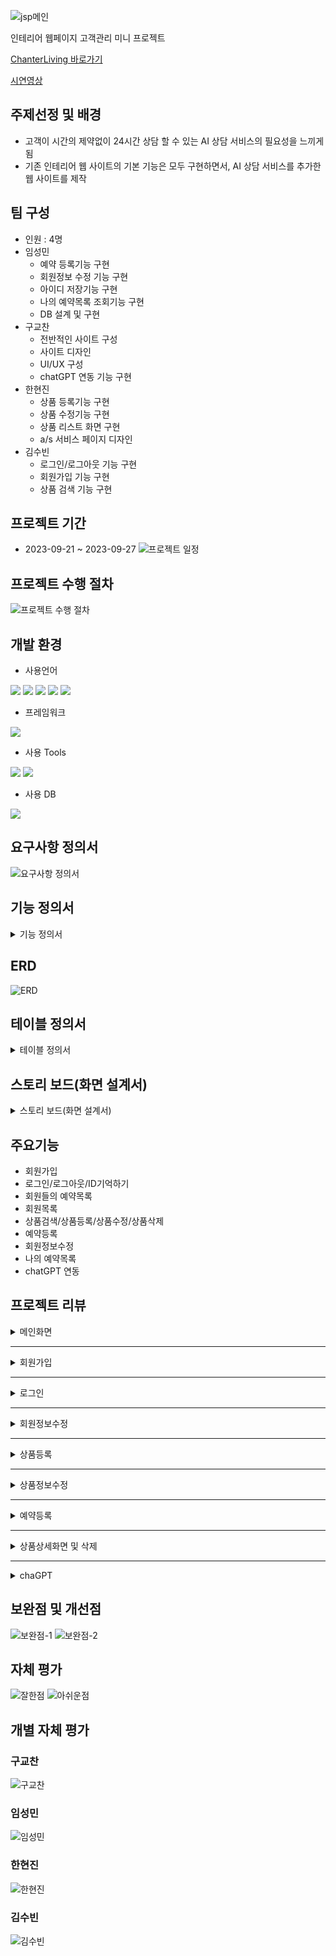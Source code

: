 ![jsp메인](https://github.com/ybm1968/ChanterLiving/assets/132187402/cfd533d0-73b7-4312-bf76-6c91d1c41f40)


인테리어 웹페이지 고객관리 미니 프로젝트

[ChanterLiving 바로가기](http://joeun27082.cafe24.com/)


[시연영상](https://youtu.be/Qji4F8Zu20U?si=v_POM28BZeDzftgE)


## 주제선정 및 배경
* 고객이 시간의 제약없이 24시간 상담 할 수 있는 AI 상담 서비스의 필요성을 느끼게 됨
* 기존 인테리어 웹 사이트의 기본 기능은 모두 구현하면서, AI 상담 서비스를 추가한 웹 사이트를 제작

## 팀 구성
* 인원 : 4명
* 임성민
  - 예약 등록기능 구현
  - 회원정보 수정 기능 구현
  - 아이디 저장기능 구현
  - 나의 예약목록 조회기능 구현
  - DB 설계 및 구현
* 구교찬
  - 전반적인 사이트 구성
  - 사이트 디자인
  - UI/UX 구성
  - chatGPT 연동 기능 구현
* 한현진
  - 상품 등록기능 구현
  - 상품 수정기능 구현
  - 상품 리스트 화면 구현
  - a/s 서비스 페이지 디자인
* 김수빈
  - 로그인/로그아웃 기능 구현
  - 회원가입 기능 구현
  - 상품 검색 기능 구현

## 프로젝트 기간
* 2023-09-21 ~ 2023-09-27
![프로젝트 일정](https://github.com/ybm1968/ChanterLiving/assets/132187402/1083f6e8-99bd-4292-982b-b203e6c8709a)

## 프로젝트 수행 절차
![프로젝트 수행 절차](https://github.com/ybm1968/ChanterLiving/assets/132187402/4f9549a6-5ccf-4ae4-8397-c5d1269d7361)

## 개발 환경
* 사용언어
  
<img src="https://img.shields.io/badge/HTML5-E34F26?style=flat&logo=HTML5&logoColor=white"/> <img src="https://img.shields.io/badge/JavaScript-F7DF1E?style=flat&logo=JavaScript&logoColor=white"/> <img src="https://img.shields.io/badge/CSS3-1572B6?style=flat&logo=CSS3&logoColor=white"/> <img src="https://img.shields.io/badge/Java-007396?style=flat&logo=Java&logoColor=white"/> <img src="https://img.shields.io/badge/MySQL-4479A1?style=flat&logo=MySQL&logoColor=white"/>

* 프레임워크
<img src="https://img.shields.io/badge/Bootstrap-7952B3?style=flat&logo=Bootstrap&logoColor=white"/>

* 사용 Tools
  
<img src="https://img.shields.io/badge/Eclipse-2C2255?style=flat&logo=Eclipse&logoColor=white"/> <img src="https://img.shields.io/badge/MySQL-4479A1?style=flat&logo=MySQL&logoColor=white"/>

* 사용 DB
<img src="https://img.shields.io/badge/MySQL-4479A1?style=flat&logo=MySQL&logoColor=white"/>

## 요구사항 정의서
![요구사항 정의서](https://github.com/ybm1968/ChanterLiving/assets/132187402/461f45e9-6ddc-43dd-b061-ea82d5b3b0da)

## 기능 정의서
<details>
<summary>기능 정의서</summary>
 
![기능정의서1](https://github.com/ybm1968/ChanterLiving/assets/132187402/1549570d-8079-4e98-b72a-1e99c6519737)
![기능정의서2](https://github.com/ybm1968/ChanterLiving/assets/132187402/16b81096-a225-4f60-8db3-dddc96f3f6dd)
![기능정의서3](https://github.com/ybm1968/ChanterLiving/assets/132187402/9a33d5a4-d7ad-46d1-86da-6f1a5a866870)
![기능정의서4](https://github.com/ybm1968/ChanterLiving/assets/132187402/57c2243a-4fd0-48eb-9ed2-1d1668976083)
</details>

## ERD
![ERD](https://github.com/ybm1968/ChanterLiving/assets/132187402/2e1bddde-5c9f-4d61-8a93-f94f179e4d66)

## 테이블 정의서
<details>
<summary>테이블 정의서</summary>
  
 ![테이블 정의서1](https://github.com/ybm1968/ChanterLiving/assets/132187402/d64efbfa-e2e5-4c54-b06a-39d3c09a4897)
![테이블 정의서2](https://github.com/ybm1968/ChanterLiving/assets/132187402/ac51efcc-df00-427c-8147-2156757c802f)
![테이블 정의서3](https://github.com/ybm1968/ChanterLiving/assets/132187402/0c5fbfb6-88c7-4beb-a9d9-1d4fb9cf8af5)

</details>

## 스토리 보드(화면 설계서)
<details>
<summary>스토리 보드(화면 설계서)</summary>

![스토리보드-1](https://github.com/ybm1968/ChanterLiving/assets/132187402/fd535f29-d9e6-45c3-b2c0-da9f3ef2b26b)
![스토리보드-2](https://github.com/ybm1968/ChanterLiving/assets/132187402/dcb1721b-3d2a-40c4-ac56-e3c15a677828)
![스토리보드-3](https://github.com/ybm1968/ChanterLiving/assets/132187402/b556ee90-2073-47f2-b5c4-36683e4f1464)
![스토리보드-4](https://github.com/ybm1968/ChanterLiving/assets/132187402/fa2bb9d8-1f89-497a-bd73-fd9dab4dd42f)
![스토리보드-5](https://github.com/ybm1968/ChanterLiving/assets/132187402/6448a457-e53a-4d84-8b53-348e7ad75dc6)
![스토리보드-6](https://github.com/ybm1968/ChanterLiving/assets/132187402/12565626-d830-4eb5-bfd4-053244eedc01)
![스토리보드-7](https://github.com/ybm1968/ChanterLiving/assets/132187402/ccf369f6-c1ef-4225-881a-370471cd20fb)
![스토리보드-8](https://github.com/ybm1968/ChanterLiving/assets/132187402/0306ac7c-6f9f-4845-b47c-8392828e39c8)

</details>

## 주요기능
* 회원가입
* 로그인/로그아웃/ID기억하기
* 회원들의 예약목록
* 회원목록
* 상품검색/상품등록/상품수정/상품삭제
* 예약등록
* 회원정보수정
* 나의 예약목록
* chatGPT 연동

## 프로젝트 리뷰
<details>
<summary>메인화면</summary>
  
![메인페이지-1](https://github.com/ybm1968/ChanterLiving/assets/132187402/ee3ae3c8-0dfa-4502-9455-0938f97bfda2)
![메인페이지-2](https://github.com/ybm1968/ChanterLiving/assets/132187402/6f006145-32c7-4ce6-8fb8-f1ecc4619897)
![메인페이지-3](https://github.com/ybm1968/ChanterLiving/assets/132187402/dc5b40ba-bda1-4214-8c09-8f598049c3a5)

</details>

---

<details>
<summary>회원가입</summary>

![회원가입-1](https://github.com/ybm1968/ChanterLiving/assets/132187402/c010adc0-5fb2-410e-93b2-2098a6eacf62)
</details>

---

<details>
<summary>로그인</summary>
 
![로그인-1](https://github.com/ybm1968/ChanterLiving/assets/132187402/c4fbbe04-9894-40e9-86e8-4808f73a2436)
</details>

---

<details>
<summary>회원정보수정</summary>
 
![회원정보수정-1](https://github.com/ybm1968/ChanterLiving/assets/132187402/b602e928-d112-4908-b376-7ecf9fecfd4e)
![회원정보수정완료](https://github.com/ybm1968/ChanterLiving/assets/132187402/5111e05f-ab4f-4dca-8dd7-dfc0ee0d2ccf)
</details>

---

<details>
<summary>상품등록</summary>
 
![상품등록-1](https://github.com/ybm1968/ChanterLiving/assets/132187402/fd947424-caec-4400-93b6-2d4343357c2f)
</details>

---

<details>
<summary>상품정보수정</summary>
 
![상품수정-1](https://github.com/ybm1968/ChanterLiving/assets/132187402/15ce0cac-bb8b-471b-b8b0-ec4a7a91f6a8)
</details>

---

<details>
<summary>예약등록</summary>
  
![상품예약-1](https://github.com/ybm1968/ChanterLiving/assets/132187402/382764d4-aaee-4307-a7b4-f7ed35f357da)
![상품예약-2](https://github.com/ybm1968/ChanterLiving/assets/132187402/049a37b6-9f3c-4532-9b4b-04bcf0b6ca70)
![나의 예약정보](https://github.com/ybm1968/ChanterLiving/assets/132187402/d7f83780-2718-4c88-afcb-ed32aaa5298f)
</details>

---

<details>
<summary>상품상세화면 및 삭제</summary>
 
![상품 자세히보기-1](https://github.com/ybm1968/ChanterLiving/assets/132187402/f3fe660c-703f-4af2-9f82-c8b8ea7997ab)
![상품삭제-1](https://github.com/ybm1968/ChanterLiving/assets/132187402/6d1717b1-218d-4e0e-9f57-176d000ed70d)
</details>

---

<details>
<summary>chaGPT</summary>
 
![chatGPT](https://github.com/ybm1968/ChanterLiving/assets/132187402/7a02131d-17f5-496e-8cdf-43db4c01517d)
</details>

## 보완점 및 개선점
![보완점-1](https://github.com/ybm1968/ChanterLiving/assets/132187402/1d93f30a-22d5-4600-8eff-36c6d13f5f00)
![보완점-2](https://github.com/ybm1968/ChanterLiving/assets/132187402/fef932da-a494-4d1c-ab17-e75f6e9d1273)


## 자체 평가
![잘한점](https://github.com/ybm1968/ChanterLiving/assets/132187402/e6dbfb09-8164-4fe4-8394-616bbd24034a)
![아쉬운점](https://github.com/ybm1968/ChanterLiving/assets/132187402/238258a2-a3ed-455c-a139-cb02796ff18d)


## 개별 자체 평가
### 구교찬
![구교찬](https://github.com/ybm1968/ChanterLiving/assets/132187402/7f5c6ff1-b7da-4ce1-b71e-7816f0beb55d)
### 임성민
![임성민](https://github.com/ybm1968/ChanterLiving/assets/132187402/44f6ada1-5042-4fb6-979e-44234e444f18)
### 한현진
![한현진](https://github.com/ybm1968/ChanterLiving/assets/132187402/10c9d0b0-b93e-41a9-9dfa-6da253f73fa5)
### 김수빈
![김수빈](https://github.com/ybm1968/ChanterLiving/assets/132187402/54b62895-de91-4ec6-8566-4ab414b1d586)




